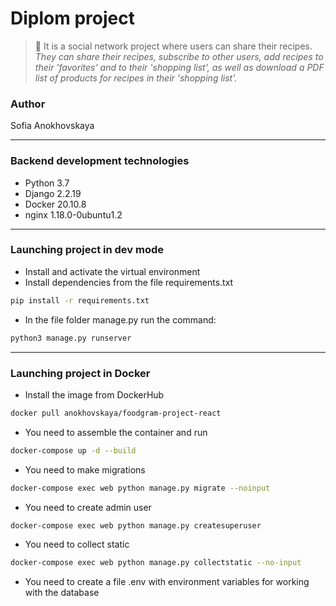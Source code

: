 # Diplom project
> :ramen: It is a social network project where users can share their recipes. 
> *They can share their recipes, subscribe to other users, add recipes to their 'favorites' and to their 'shopping list', as well as download a PDF list of products for recipes in their 'shopping list'.*

### Author
Sofia Anokhovskaya
____
### Backend development technologies
- Python 3.7
- Django 2.2.19
- Docker 20.10.8
- nginx 1.18.0-0ubuntu1.2
____
### Launching project in dev mode
- Install and activate the virtual environment
- Install dependencies from the file requirements.txt
```bash
pip install -r requirements.txt
``` 
- In the file folder manage.py run the command:
```bash
python3 manage.py runserver
```
____
### Launching project in Docker
- Install the image from DockerHub
```bash
docker pull anokhovskaya/foodgram-project-react
``` 
- You need to assemble the container and run
```bash
docker-compose up -d --build
``` 
- You need to make migrations
```bash
docker-compose exec web python manage.py migrate --noinput
```
- You need to create admin user
```bash
docker-compose exec web python manage.py createsuperuser
```
- You need to collect static
```bash
docker-compose exec web python manage.py collectstatic --no-input
```
- You need to create a file .env with environment variables for working with the database


